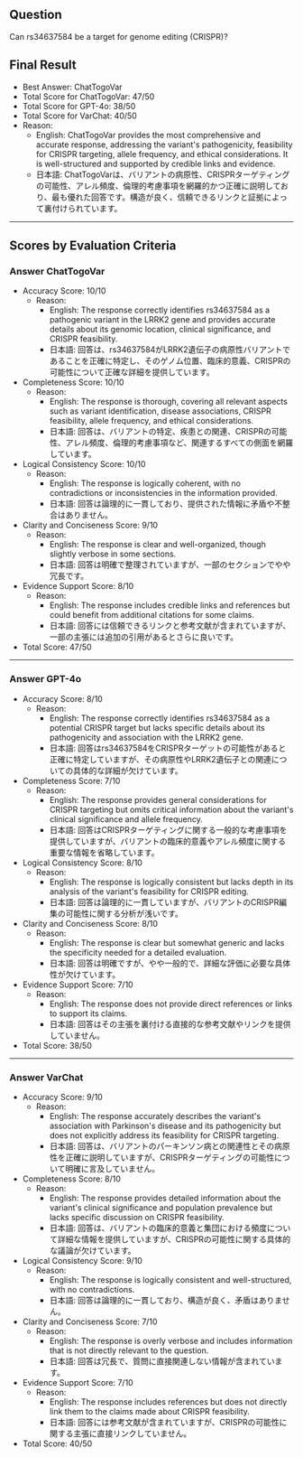 ## Question

Can rs34637584 be a target for genome editing (CRISPR)?

## Final Result

- Best Answer: ChatTogoVar
- Total Score for ChatTogoVar: 47/50
- Total Score for GPT-4o: 38/50
- Total Score for VarChat: 40/50
- Reason:
  - English: ChatTogoVar provides the most comprehensive and accurate response, addressing the variant's pathogenicity, feasibility for CRISPR targeting, allele frequency, and ethical considerations. It is well-structured and supported by credible links and evidence.
  - 日本語: ChatTogoVarは、バリアントの病原性、CRISPRターゲティングの可能性、アレル頻度、倫理的考慮事項を網羅的かつ正確に説明しており、最も優れた回答です。構造が良く、信頼できるリンクと証拠によって裏付けられています。

---

## Scores by Evaluation Criteria

### Answer ChatTogoVar
- Accuracy Score: 10/10
  - Reason: 
    - English: The response correctly identifies rs34637584 as a pathogenic variant in the LRRK2 gene and provides accurate details about its genomic location, clinical significance, and CRISPR feasibility.
    - 日本語: 回答は、rs34637584がLRRK2遺伝子の病原性バリアントであることを正確に特定し、そのゲノム位置、臨床的意義、CRISPRの可能性について正確な詳細を提供しています。
- Completeness Score: 10/10
  - Reason: 
    - English: The response is thorough, covering all relevant aspects such as variant identification, disease associations, CRISPR feasibility, allele frequency, and ethical considerations.
    - 日本語: 回答は、バリアントの特定、疾患との関連、CRISPRの可能性、アレル頻度、倫理的考慮事項など、関連するすべての側面を網羅しています。
- Logical Consistency Score: 10/10
  - Reason: 
    - English: The response is logically coherent, with no contradictions or inconsistencies in the information provided.
    - 日本語: 回答は論理的に一貫しており、提供された情報に矛盾や不整合はありません。
- Clarity and Conciseness Score: 9/10
  - Reason: 
    - English: The response is clear and well-organized, though slightly verbose in some sections.
    - 日本語: 回答は明確で整理されていますが、一部のセクションでやや冗長です。
- Evidence Support Score: 8/10
  - Reason: 
    - English: The response includes credible links and references but could benefit from additional citations for some claims.
    - 日本語: 回答には信頼できるリンクと参考文献が含まれていますが、一部の主張には追加の引用があるとさらに良いです。
- Total Score: 47/50

---

### Answer GPT-4o
- Accuracy Score: 8/10
  - Reason: 
    - English: The response correctly identifies rs34637584 as a potential CRISPR target but lacks specific details about its pathogenicity and association with the LRRK2 gene.
    - 日本語: 回答はrs34637584をCRISPRターゲットの可能性があると正確に特定していますが、その病原性やLRRK2遺伝子との関連についての具体的な詳細が欠けています。
- Completeness Score: 7/10
  - Reason: 
    - English: The response provides general considerations for CRISPR targeting but omits critical information about the variant's clinical significance and allele frequency.
    - 日本語: 回答はCRISPRターゲティングに関する一般的な考慮事項を提供していますが、バリアントの臨床的意義やアレル頻度に関する重要な情報を省略しています。
- Logical Consistency Score: 8/10
  - Reason: 
    - English: The response is logically consistent but lacks depth in its analysis of the variant's feasibility for CRISPR editing.
    - 日本語: 回答は論理的に一貫していますが、バリアントのCRISPR編集の可能性に関する分析が浅いです。
- Clarity and Conciseness Score: 8/10
  - Reason: 
    - English: The response is clear but somewhat generic and lacks the specificity needed for a detailed evaluation.
    - 日本語: 回答は明確ですが、やや一般的で、詳細な評価に必要な具体性が欠けています。
- Evidence Support Score: 7/10
  - Reason: 
    - English: The response does not provide direct references or links to support its claims.
    - 日本語: 回答はその主張を裏付ける直接的な参考文献やリンクを提供していません。
- Total Score: 38/50

---

### Answer VarChat
- Accuracy Score: 9/10
  - Reason: 
    - English: The response accurately describes the variant's association with Parkinson's disease and its pathogenicity but does not explicitly address its feasibility for CRISPR targeting.
    - 日本語: 回答は、バリアントのパーキンソン病との関連性とその病原性を正確に説明していますが、CRISPRターゲティングの可能性について明確に言及していません。
- Completeness Score: 8/10
  - Reason: 
    - English: The response provides detailed information about the variant's clinical significance and population prevalence but lacks specific discussion on CRISPR feasibility.
    - 日本語: 回答は、バリアントの臨床的意義と集団における頻度について詳細な情報を提供していますが、CRISPRの可能性に関する具体的な議論が欠けています。
- Logical Consistency Score: 9/10
  - Reason: 
    - English: The response is logically consistent and well-structured, with no contradictions.
    - 日本語: 回答は論理的に一貫しており、構造が良く、矛盾はありません。
- Clarity and Conciseness Score: 7/10
  - Reason: 
    - English: The response is overly verbose and includes information that is not directly relevant to the question.
    - 日本語: 回答は冗長で、質問に直接関連しない情報が含まれています。
- Evidence Support Score: 7/10
  - Reason: 
    - English: The response includes references but does not directly link them to the claims made about CRISPR feasibility.
    - 日本語: 回答には参考文献が含まれていますが、CRISPRの可能性に関する主張に直接リンクしていません。
- Total Score: 40/50